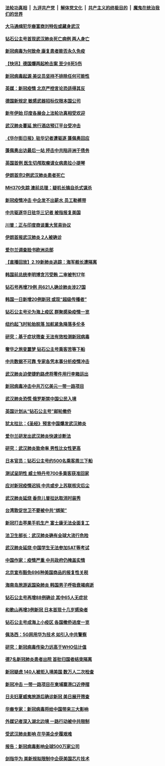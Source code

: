 ####  [法轮功真相](../../../../basic/blob/master/README.md?t=02201426) &nbsp;|&nbsp; [九评共产党](../../../../9ping.md/blob/master/README.md?t=02201426) &nbsp;|&nbsp; [解体党文化](../../../../jtdwh.md/blob/master/README.md?t=02201426)  &nbsp;|&nbsp; [共产主义的终极目的](../../../../gczydzjmd.md/blob/master/README.md?t=02201426) &nbsp;|&nbsp; [魔鬼在统治我们的世界](../../../../mgztzwmdsj.md/blob/master/README.md?t=02201426) 

#### [大马通缉犯华裔富商刘特佐或藏身武汉](../pages/nsc418/n11882264.md?t=02201426) 

#### [钻石公主号首现武汉肺炎死亡病例 两人身亡](../pages/nsc418/n11882013.md?t=02201426) 

#### [新冠病毒为何致命 康复患者能否永久免疫](../pages/nsc418/n11881488.md?t=02201426) 

#### [【快讯】德国爆两起枪击案 至少8死5伤](../pages/nsc418/n11881802.md?t=02201426) 

#### [新冠病毒起源 美议员坚持不排除任何可能性](../pages/nsc418/n11881179.md?t=02201426) 

#### [英媒：新冠疫情 北京严控言论恐适得其反](../pages/nsc418/n11881601.md?t=02201426) 

#### [德国新规定 敏感武器招标仅限本国公司](../pages/nsc418/n11880836.md?t=02201426) 

#### [新年伊始 印度各展会上法轮功真相受欢迎](../pages/nsc418/n11881255.md?t=02201426) 

#### [武汉肺炎蔓延 旅行酒店预订平台受冲击](../pages/nsc418/n11881177.md?t=02201426) 

#### [《华尔街日报》驻华记者遭驱逐 蓬佩奥回应](../pages/nsc418/n11881166.md?t=02201426) 

#### [蓬佩奥出访最后一站 抨击中共陷非洲于债务](../pages/nsc418/n11881006.md?t=02201426) 

#### [英国首例 医生切颅取瘤请女病患拉小提琴](../pages/nsc418/n11881095.md?t=02201426) 

#### [伊朗首宗2例武汉肺炎患者死亡](../pages/nsc418/n11881010.md?t=02201426) 

#### [MH370失踪 澳前总理：疑机长搞自杀式谋杀](../pages/nsc418/n11880858.md?t=02201426) 

#### [新冠疫情冲击 中企发不出薪水 员工勒裤带](../pages/nsc418/n11880947.md?t=02201426) 

#### [中共驱逐华日驻华三记者 被指报复美国](../pages/nsc418/n11880777.md?t=02201426) 

#### [川普：正与印度商谈重大贸易协议](../pages/nsc418/n11880861.md?t=02201426) 

#### [伊朗首报武汉肺炎 2人被确诊](../pages/nsc418/n11880469.md?t=02201426) 

#### [爱尔兰调查脸书欧洲总部](../pages/nsc418/n11878555.md?t=02201426) 

#### [【直播回放】2.19新肺炎追踪：海军舰长遭隔离](../pages/nsc418/n11880326.md?t=02201426) 

#### [韩国前总统李明博贪污受贿 二审被判17年](../pages/nsc418/n11880383.md?t=02201426) 

#### [钻石号再增79例 共621人确诊肺炎涉27国](../pages/nsc418/n11880283.md?t=02201426) 

#### [韩国一日新增20例新冠 或现“超级传播者”](../pages/nsc418/n11880212.md?t=02201426) 

#### [钻石公主号沦为海上疫区 群聚感染疫情一览](../pages/nsc418/n11879764.md?t=02201426) 

#### [纽约起飞时轮胎脱落 加航紧急降落多伦多](../pages/nsc418/n11879655.md?t=02201426) 

#### [研究：基于症状筛查 无法有效检测新冠病毒](../pages/nsc418/n11879260.md?t=02201426) 

#### [奢华之旅变噩梦 钻石公主号乘客苦等下船](../pages/nsc418/n11879192.md?t=02201426) 

#### [中共数据不可靠 专家各凭本事分析疫情冲击](../pages/nsc418/n11879025.md?t=02201426) 

#### [武汉肺炎迫使捷豹路虎将零件用行李箱运出](../pages/nsc418/n11878522.md?t=02201426) 

#### [新冠病毒冲击中共万亿美元一带一路项目](../pages/nsc418/n11878657.md?t=02201426) 

#### [武汉肺炎恐慌 俄罗斯禁中国公民入境](../pages/nsc418/n11878481.md?t=02201426) 

#### [英国计划从“钻石公主号”邮轮撤侨](../pages/nsc418/n11878414.md?t=02201426) 

#### [犹太拉比：《圣经》预言中国爆发武汉肺炎](../pages/nsc418/n11878048.md?t=02201426) 

#### [爱尔兰研发出武汉肺炎快速诊断法](../pages/nsc418/n11878450.md?t=02201426) 

#### [研究：武汉肺炎致命率 男性比女性更高](../pages/nsc418/n11878396.md?t=02201426) 

#### [日本官员：钻石公主号约500名乘客周三下船](../pages/nsc418/n11878240.md?t=02201426) 

#### [测试呈阴性 威士特丹号700多乘客获准回家](../pages/nsc418/n11878178.md?t=02201426) 

#### [应对新冠疫情迟钝 中共或步上苏联核灾后尘](../pages/nsc418/n11878260.md?t=02201426) 

#### [武汉肺炎延烧 香奈儿普拉达取消时装秀](../pages/nsc418/n11878005.md?t=02201426) 

#### [台湾敦促世卫不要被中共“绑架”](../pages/nsc418/n11878159.md?t=02201426) 

#### [新冠打击苹果手机生产 富士康无法全面复工](../pages/nsc418/n11878075.md?t=02201426) 

#### [法卫生部长：武汉肺炎确有全球大流行危险](../pages/nsc418/n11878000.md?t=02201426) 

#### [武汉肺炎延烧 中国学生无法参加SAT等考试](../pages/nsc418/n11877750.md?t=02201426) 

#### [中国作家：疫情严重 中共政府仍掩盖实情](../pages/nsc418/n11877907.md?t=02201426) 

#### [北京宣布豁免696种美国商品的报复性关税](../pages/nsc418/n11877712.md?t=02201426) 

#### [海南岛旅游返国染肺炎 韩国男子呼吸衰竭病逝](../pages/nsc418/n11877519.md?t=02201426) 

#### [钻石公主号再增88例确诊 其中65人无症状](../pages/nsc418/n11877448.md?t=02201426) 

#### [和歌山再增3例新冠 日本首现十几岁感染者](../pages/nsc418/n11877298.md?t=02201426) 

#### [钻石公主号成海上小疫区 各国撤侨进度一览](../pages/nsc418/n11876958.md?t=02201426) 

#### [佩洛西：5G网用华为技术 如引入中共警察](../pages/nsc418/n11876458.md?t=02201426) 

#### [研究：新冠病毒传染力远高于WHO估计值](../pages/nsc418/n11876385.md?t=02201426) 

#### [德7名新冠肺炎患者出院 首批归国者结束隔离](../pages/nsc418/n11876030.md?t=02201426) 

#### [新冠疑虑 140人被拒入境美国 数万人二次检查](../pages/nsc418/n11876136.md?t=02201426) 

#### [新冠冲击 一带一路项目在柬埔寨港口近停摆](../pages/nsc418/n11875868.md?t=02201426) 

#### [日夫妇夏威夷旅游后确诊新冠 美日展开筛查](../pages/nsc418/n11875790.md?t=02201426) 

#### [华裔专家：新冠病毒将给中国带来三大影响](../pages/nsc418/n11875923.md?t=02201426) 

#### [外媒记者深入湖北边境 一路行动被中共限制](../pages/nsc418/n11875857.md?t=02201426) 

#### [受武汉肺炎影响 在华美企步履艰难](../pages/nsc418/n11875622.md?t=02201426) 

#### [报告：新冠病毒影响全球500万家公司](../pages/nsc418/n11875807.md?t=02201426) 

#### [剑指华为 美新规拟限制中企获美国芯片技术](../pages/nsc418/n11875696.md?t=02201426) 

